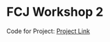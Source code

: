 # FCJ Workshop 2

Code for Project: [Project Link](https://github.com/Zymeth-PGB/AWS-Data-Pipeline)
